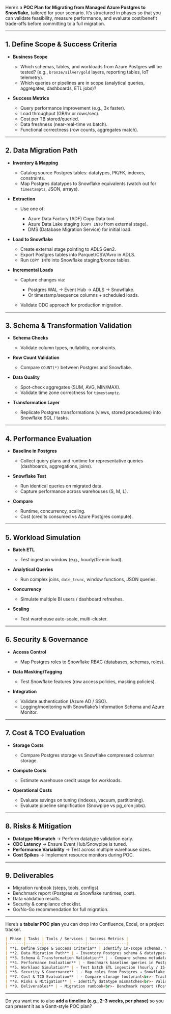 Here’s a **POC Plan for Migrating from Managed Azure Postgres to Snowflake**, tailored for your scenario. It’s structured in phases so that you can validate feasibility, measure performance, and evaluate cost/benefit trade-offs before committing to a full migration.

---

## 1. Define Scope & Success Criteria

* **Business Scope**

  * Which schemas, tables, and workloads from Azure Postgres will be tested? (e.g., `bronze/silver/gold` layers, reporting tables, IoT telemetry).
  * Which queries or pipelines are in scope (analytical queries, aggregates, dashboards, ETL jobs)?
* **Success Metrics**

  * Query performance improvement (e.g., 3x faster).
  * Load throughput (GB/hr or rows/sec).
  * Cost per TB stored/queried.
  * Data freshness (near-real-time vs batch).
  * Functional correctness (row counts, aggregates match).

---

## 2. Data Migration Path

* **Inventory & Mapping**

  * Catalog source Postgres tables: datatypes, PK/FK, indexes, constraints.
  * Map Postgres datatypes to Snowflake equivalents (watch out for `timestamptz`, JSON, arrays).
* **Extraction**

  * Use one of:

    * Azure Data Factory (ADF) Copy Data tool.
    * Azure Data Lake staging (`COPY INTO` from external stage).
    * DMS (Database Migration Service) for initial load.
* **Load to Snowflake**

  * Create external stage pointing to ADLS Gen2.
  * Export Postgres tables into Parquet/CSV/Avro in ADLS.
  * Run `COPY INTO` into Snowflake staging/bronze tables.
* **Incremental Loads**

  * Capture changes via:

    * Postgres WAL → Event Hub → ADLS → Snowflake.
    * Or timestamp/sequence columns + scheduled loads.
  * Validate CDC approach for production migration.

---

## 3. Schema & Transformation Validation

* **Schema Checks**

  * Validate column types, nullability, constraints.
* **Row Count Validation**

  * Compare `COUNT(*)` between Postgres and Snowflake.
* **Data Quality**

  * Spot-check aggregates (SUM, AVG, MIN/MAX).
  * Validate time zone correctness for `timestamptz`.
* **Transformation Layer**

  * Replicate Postgres transformations (views, stored procedures) into Snowflake SQL / tasks.

---

## 4. Performance Evaluation

* **Baseline in Postgres**

  * Collect query plans and runtime for representative queries (dashboards, aggregations, joins).
* **Snowflake Test**

  * Run identical queries on migrated data.
  * Capture performance across warehouses (S, M, L).
* **Compare**

  * Runtime, concurrency, scaling.
  * Cost (credits consumed vs Azure Postgres compute).

---

## 5. Workload Simulation

* **Batch ETL**

  * Test ingestion window (e.g., hourly/15-min load).
* **Analytical Queries**

  * Run complex joins, `date_trunc`, window functions, JSON queries.
* **Concurrency**

  * Simulate multiple BI users / dashboard refreshes.
* **Scaling**

  * Test warehouse auto-scale, multi-cluster.

---

## 6. Security & Governance

* **Access Control**

  * Map Postgres roles to Snowflake RBAC (databases, schemas, roles).
* **Data Masking/Tagging**

  * Test Snowflake features (row access policies, masking policies).
* **Integration**

  * Validate authentication (Azure AD / SSO).
  * Logging/monitoring with Snowflake’s Information Schema and Azure Monitor.

---

## 7. Cost & TCO Evaluation

* **Storage Costs**

  * Compare Postgres storage vs Snowflake compressed columnar storage.
* **Compute Costs**

  * Estimate warehouse credit usage for workloads.
* **Operational Costs**

  * Evaluate savings on tuning (indexes, vacuum, partitioning).
  * Evaluate pipeline simplification (Snowpipe vs pg\_cron jobs).

---

## 8. Risks & Mitigation

* **Datatype Mismatch** → Perform datatype validation early.
* **CDC Latency** → Ensure Event Hub/Snowpipe is tuned.
* **Performance Variability** → Test across multiple warehouse sizes.
* **Cost Spikes** → Implement resource monitors during POC.

---

## 9. Deliverables

* Migration runbook (steps, tools, configs).
* Benchmark report (Postgres vs Snowflake runtimes, cost).
* Data validation results.
* Security & compliance checklist.
* Go/No-Go recommendation for full migration.

---

Here’s a **tabular POC plan** you can drop into Confluence, Excel, or a project tracker.

```markdown
| Phase | Tasks | Tools / Services | Success Metrics |
|-------|-------|------------------|-----------------|
| **1. Define Scope & Success Criteria** | Identify in-scope schemas, tables, queries, and ETL jobs. Define performance, cost, and correctness goals. | Workshops, Postgres catalog queries, stakeholder interviews | Clear success metrics (e.g., 3x faster queries, <5% data mismatch) |
| **2. Data Migration Path** | - Inventory Postgres schema & datatypes<br>- Map to Snowflake types<br>- Export Postgres tables to ADLS<br>- Load into Snowflake via COPY INTO | Azure Data Factory (ADF), Azure Data Lake Gen2, Snowflake external stage, COPY INTO | 100% of tables migrated, schema mapping validated |
| **3. Schema & Transformation Validation** | - Compare schema metadata<br>- Validate row counts<br>- Run aggregate checks (SUM, AVG, MIN/MAX)<br>- Reimplement transformations as views or tasks in Snowflake | SQL (Postgres vs Snowflake), Python/Pandas for validation, dbt (optional) | <1% mismatch in row counts & aggregates; all transformations reproducible |
| **4. Performance Evaluation** | - Benchmark baseline queries in Postgres<br>- Run identical queries in Snowflake<br>- Test different warehouse sizes | Postgres `EXPLAIN ANALYZE`, Snowflake Query Profile, BI tool dashboards | Query runtime reduction, cost per query measured |
| **5. Workload Simulation** | - Test batch ETL ingestion (hourly / 15-min)<br>- Validate analytical queries<br>- Simulate concurrent BI queries<br>- Evaluate auto-scaling | Snowpipe, Streams & Tasks, BI tools (Power BI/Tableau/Grafana) | Meets SLA for ingestion; concurrency scaling verified |
| **6. Security & Governance** | - Map roles from Postgres → Snowflake RBAC<br>- Apply masking policies for sensitive data<br>- Integrate with Azure AD/SSO<br>- Enable logging & auditing | Snowflake RBAC, row access/masking policies, Azure AD, Information Schema, Azure Monitor | Role-based access matches requirements; security compliance verified |
| **7. Cost & TCO Evaluation** | - Compare storage footprint<br>- Track credit usage for test workloads<br>- Estimate operational cost savings | Snowflake usage views, Resource Monitors, Azure Cost Management | Cost per TB stored & queried; forecast vs current Postgres spend |
| **8. Risks & Mitigation** | - Identify datatype mismatches<br>- Validate CDC approach<br>- Test warehouse scaling<br>- Set cost guardrails | CDC via Event Hub/Snowpipe, Resource Monitors | Risks documented with mitigation plan |
| **9. Deliverables** | - Migration runbook<br>- Benchmark report (Postgres vs Snowflake)<br>- Validation report<br>- Security checklist<br>- Go/No-Go recommendation | Confluence, Excel/CSV reports, internal wiki | POC completed with clear decision basis |
```

---

Do you want me to also **add a timeline (e.g., 2–3 weeks, per phase)** so you can present it as a Gantt-style POC plan?

